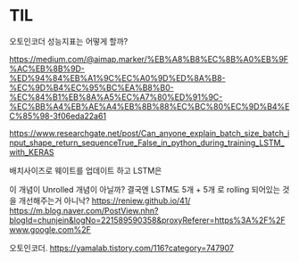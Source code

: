 

# TIL

오토인코더 성능지표는 어떻게 할까?

https://medium.com/@aimap.marker/%EB%A8%B8%EC%8B%A0%EB%9F%AC%EB%8B%9D-%ED%94%84%EB%A1%9C%EC%A0%9D%ED%8A%B8-%EC%9D%B4%EC%95%BC%EA%B8%B0-%EC%84%B1%EB%8A%A5%EC%A7%80%ED%91%9C-%EC%BB%A4%EB%AE%A4%EB%8B%88%EC%BC%80%EC%9D%B4%EC%85%98-3f06eda22a61



https://www.researchgate.net/post/Can_anyone_explain_batch_size_batch_input_shape_return_sequenceTrue_False_in_python_during_training_LSTM_with_KERAS

배치사이즈로 웨이트를 업데이트 하고
LSTM은

이 개념이 Unrolled 개념이 아닐까?
결국엔 LSTM도 5개 + 5개 로 rolling 되어있는 것을 개선해주는거 아니낙?
https://reniew.github.io/41/
https://m.blog.naver.com/PostView.nhn?blogId=chunjein&logNo=221589590358&proxyReferer=https%3A%2F%2Fwww.google.com%2F


오토인코더.
https://yamalab.tistory.com/116?category=747907
